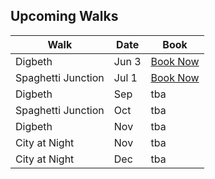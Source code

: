 ## Upcoming Walks

Walk | Date | Book
-----|-----|-----
Digbeth | Jun 3 | <a href="https://ti.to/photo-school/birmingham-photo-walks" class="btn btn--primary">Book Now</a>
Spaghetti Junction | Jul 1 | <a href="https://ti.to/photo-school/birmingham-photo-walks" class="btn btn--primary">Book Now</a>
Digbeth | Sep | tba
Spaghetti Junction | Oct | tba
Digbeth | Nov | tba
City at Night | Nov | tba
City at Night | Dec | tba


<div style="display:none;">
Digbeth | Sep 2 | tba
Spaghetti Junction | Oct 7 | tba
Digbeth | Nov 4 | tba
City at Night | Nov 13 | tba
City at Night | Dec 4 | tba
</div>
